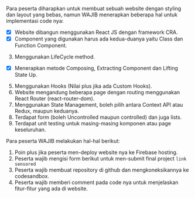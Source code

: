 Para peserta diharapkan untuk membuat sebuah website dengan styling dan layout yang bebas, namun WAJIB menerapkan beberapa hal untuk implementasi code nya:
- [x] Website dibangun menggunakan React JS dengan framework CRA.
- [x] Component yang digunakan harus ada kedua-duanya yaitu Class dan Function Component.
3. Menggunakan LifeCycle method.
- [x] Menerapkan metode Composing, Extracting Component dan Lifting State Up.
5. Menggunakan Hooks (Nilai plus jika ada Custom Hooks).
6. Website mengandung beberapa page dengan routing menggunakan React Router (react-router-dom).
7. Menggunakan State Management, boleh pilih antara Context API atau Redux, maupun keduanya.
8. Terdapat form (boleh Uncontrolled maupun controlled) dan juga lists.
9. Terdapat unit testing untuk masing-masing komponen atau page keseluruhan.

Para peserta WAJIB melakukan hal-hal berikut:
1. Poin plus jika peserta men-deploy website nya ke Firebase hosting.
2. Peserta wajib mengisi form berikut untuk men-submit final project `link sensored`
3. Peserta wajib membuat repository di github dan mengkoneksikannya ke codesandbox.
4. Peserta wajib memberi comment pada code nya untuk menjelaskan fitur-fitur yang ada di website.